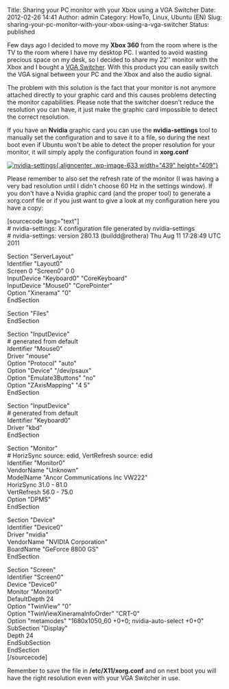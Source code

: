 Title: Sharing your PC monitor with your Xbox using a VGA Switcher
Date: 2012-02-26 14:41
Author: admin
Category: HowTo, Linux, Ubuntu (EN)
Slug: sharing-your-pc-monitor-with-your-xbox-using-a-vga-switcher
Status: published

Few days ago I decided to move my **Xbox 360** from the room where is
the TV to the room where I have my desktop PC. I wanted to avoid wasting
precious space on my desk, so I decided to share my 22'' monitor with
the Xbox and I bought a [VGA
Switcher](http://www.mayflash.com/?Products/XBOXXBOX360/VGA002.html).
With this product you can easily switch the VGA signal between your PC
and the Xbox and also the audio signal.

The problem with this solution is the fact that your monitor is not
anymore attached directly to your graphic card and this causes problems
detecting the monitor capabilities. Please note that the switcher
doesn't reduce the resolution you can have, it just make the graphic
card impossible to detect the correct resolution.

If you have an **Nvidia** graphic card you can use the
**nvidia-settings** tool to manually set the configuration and to save
it to a file, so during the next boot even if Ubuntu won't be able to
detect the proper resolution for your monitor, it will simply apply the
configuration found in **xorg.conf**

[![](http://www.andreagrandi.it/wp-content/uploads/2012/02/nvidia-settings.png "nvidia-settings"){.aligncenter
.wp-image-633 width="439"
height="409"}](http://www.andreagrandi.it/wp-content/uploads/2012/02/nvidia-settings.png)

Please remember to also set the refresh rate of the monitor (I was
having a very bad resolution until I didn't choose 60 Hz in the settings
window). If you don't have a Nvidia graphic card (and the proper tool)
to generate a xorg.conf file or if you just want to give a look at my
configuration here you have a copy:

\[sourcecode lang="text"\]  
\# nvidia-settings: X configuration file generated by nvidia-settings  
\# nvidia-settings: version 280.13 (buildd@rothera) Thu Aug 11 17:28:49
UTC 2011

Section "ServerLayout"  
Identifier "Layout0"  
Screen 0 "Screen0" 0 0  
InputDevice "Keyboard0" "CoreKeyboard"  
InputDevice "Mouse0" "CorePointer"  
Option "Xinerama" "0"  
EndSection

Section "Files"  
EndSection

Section "InputDevice"  
\# generated from default  
Identifier "Mouse0"  
Driver "mouse"  
Option "Protocol" "auto"  
Option "Device" "/dev/psaux"  
Option "Emulate3Buttons" "no"  
Option "ZAxisMapping" "4 5"  
EndSection

Section "InputDevice"  
\# generated from default  
Identifier "Keyboard0"  
Driver "kbd"  
EndSection

Section "Monitor"  
\# HorizSync source: edid, VertRefresh source: edid  
Identifier "Monitor0"  
VendorName "Unknown"  
ModelName "Ancor Communications Inc VW222"  
HorizSync 31.0 - 81.0  
VertRefresh 56.0 - 75.0  
Option "DPMS"  
EndSection

Section "Device"  
Identifier "Device0"  
Driver "nvidia"  
VendorName "NVIDIA Corporation"  
BoardName "GeForce 8800 GS"  
EndSection

Section "Screen"  
Identifier "Screen0"  
Device "Device0"  
Monitor "Monitor0"  
DefaultDepth 24  
Option "TwinView" "0"  
Option "TwinViewXineramaInfoOrder" "CRT-0"  
Option "metamodes" "1680x1050\_60 +0+0; nvidia-auto-select +0+0"  
SubSection "Display"  
Depth 24  
EndSubSection  
EndSection  
\[/sourcecode\]

Remember to save the file in **/etc/X11/xorg.conf** and on next boot you
will have the right resolution even with your VGA Switcher in use.

